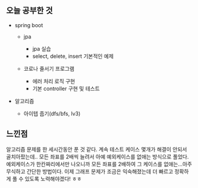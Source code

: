 ## 오늘 공부한 것

- spring boot
    - jpa
        - jpa 실습
        - select, delete, insert 기본적인 예제

    
    - 코로나 줄서기 프로그램
        - 에러 처리 로직 구현
        - 기본 controller 구현 및 테스트


- 알고리즘
    - 아이텝 줍기(dfs/bfs, lv3)



## 느낀점

알고리즘 문제를 한 세시간동안 푼 것 같다. 계속 테스트 케이스 몇개가 해결이 안되서 골치아팠는데.. 모든 좌표를 2배씩 늘려서 아예 예외케이스를 없애는 방식으로 풀었다. 예외케이스가 한칸짜리에서만 나오니까 모든 좌표를 2배하여 그 케이스를 없애는...아주 무식하고 간단한 방법이다. 이제 그래프 문제가 조금은 익숙해졌는데 더 빠르고 정확하게 풀 수 있도록 노력해야겠다! ㅎㅎ 
